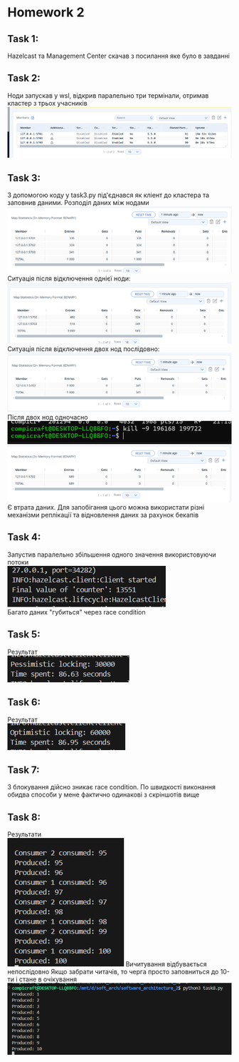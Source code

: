 # Homework 2

## Task 1:
Hazelcast та Management Center скачав з посилання яке було в завданні
## Task 2:
Ноди запускав у wsl, відкрив паралельно три термінали, отримав кластер з трьох учасників
![Alt Text](./images/image.png)
## Task 3:
З допомогою коду у task3.py під'єднався як кліент до кластера та заповнив даними. Розподіл даних між нодами
![Alt Text](./images/image_2.png)
Ситуація після відключення однієї ноди:
![Alt Text](./images/image_3.png)
Ситуація після відключення двох нод послідовно:
![Alt Text](./images/image_4.png)
Після двох нод одночасно
![Alt Text](./images/image_5.png)
![Alt Text](./images/image_6.png)
Є втрата даних. Для запобігання цього можна використати різні механізми реплікації та відновлення даних за рахунок бекапів
## Task 4:
Запустив паралельно збільшення одного значення використовуючи потоки <br>
![Alt Text](./images/image_7.png)
<br>
Багато даних "губиться" через race condition
## Task 5:
Результат <br>
![Alt Text](./images/image_8.png)
## Task 6:
Результат <br>
![Alt Text](./images/image_9.png)
## Task 7:
З блокування дійсно зникає race condition. По швидкості виконання обидва способи у мене фактично одинакові з скріншотів вище
## Task 8:
Результати <br>
![Alt Text](./images/image_10.png)
Вичитування відбувається непослідовно
Якщо забрати читачів, то черга просто заповниться до 10-ти і стане в очікування <br>
![Alt Text](./images/image_1.png)